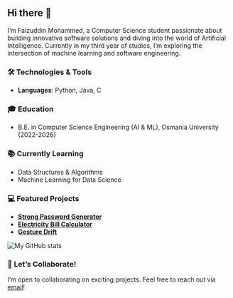 ## Hi there 👋
I’m Faizuddin Mohammed, a Computer Science student passionate about building innovative software solutions and diving into the world of Artificial Intelligence. Currently in my third year of studies, I’m exploring the intersection of machine learning and software engineering.

### 🛠️ Technologies & Tools
- **Languages**: Python, Java, C
<!-- **Web Development**: HTML, CSS
- **Data Science & AI**: Pandas, NumPy, TensorFlow, PyTorch
- **Tools**: Git, Docker, Linux, VS Code-->

### 🎓 Education
- B.E. in Computer Science Engineering (AI & ML), Osmania University (2022-2026)

### 📚 Currently Learning
- Data Structures & Algorithms
- Machine Learning for Data Science

### 💻 Featured Projects
- **[Strong Password Generator](https://github.com/F21Z/PasswordGenerator)**
- **[Electricity Bill Calculator](https://github.com/F21Z/EBill)**
- **[Gesture Drift](https://github.com/F21Z/GestureDrift)**



![My GitHub stats](https://github-readme-stats.vercel.app/api?username=f21z&show_icons=true&theme=radical)

### 👥 Let’s Collaborate!
I’m open to collaborating on exciting projects. Feel free to reach out via [email](mailto:faizuddinrm@gmail.com)!

<!--

- 🔭 I’m currently working on ...
- 🌱 I’m currently learning ...
- 👯 I’m looking to collaborate on ...
- 🤔 I’m looking for help with ...
- 💬 Ask me about ...
- 📫 How to reach me: ...
- 😄 Pronouns: ...
- ⚡ Fun fact: ...
-->

